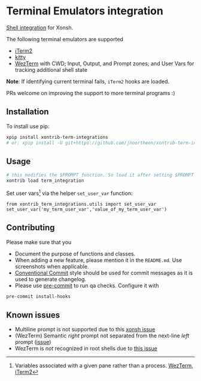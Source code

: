 # Terminal Emulators integration
[Shell integration](https://iterm2.com/documentation-escape-codes.html) for Xonsh.

The following terminal emulators are supported
- [iTerm2](https://iterm2.com/documentation-shell-integration.html)
- [kitty](https://sw.kovidgoyal.net/kitty/shell-integration/)
- [WezTerm](https://wezfurlong.org/wezterm/shell-integration.html) with CWD; Input, Output, and Prompt zones; and User Vars for tracking additional shell state

**Note**: If identifying current terminal fails, `iTerm2` hooks are loaded.

PRs welcome on improving the support to more terminal programs :)


## Installation

To install use pip:

``` bash
xpip install xontrib-term-integrations
# or: xpip install -U git+https://github.com/jnoortheen/xontrib-term-integrations
```


## Usage

``` bash
# this modifies the $PROMPT function. So load it after setting $PROMPT if you have a custom value
xontrib load term_integration
```

Set user vars[^1] via the helper `set_user_var` function:
```xsh
from xontrib_term_integrations.utils import set_user_var
set_user_var('my_term_user_var','value_of_my_term_user_var')
```

## Contributing

Please make sure that you
* Document the purpose of functions and classes.
* When adding a new feature, please mention it in the `README.md`. Use screenshots when applicable.
* [Conventional Commit](https://www.conventionalcommits.org/en/v1.0.0/) style should be used
  for commit messages as it is used to generate changelog.
* Please use [pre-commit](https://pre-commit.com/) to run qa checks. Configure it with

```sh
pre-commit install-hooks
```

## Known issues

- Multiline prompt is not supported due to this [xonsh issue](https://github.com/xonsh/xonsh/issues/5058)
- (WezTerm) Semantic _right_ prompt not separated from the next-line _left_ prompt ([issue](https://github.com/wez/wezterm/issues/3115))
- WezTerm is _not_ recognized in root shells due to [this issue](https://github.com/wez/wezterm/issues/3114)

[^1]: Variables associated with a given pane rather than a process. [WezTerm](https://wezfurlong.org/wezterm/shell-integration.html#user-vars), [iTerm2](https://iterm2.com/documentation-escape-codes.html)

